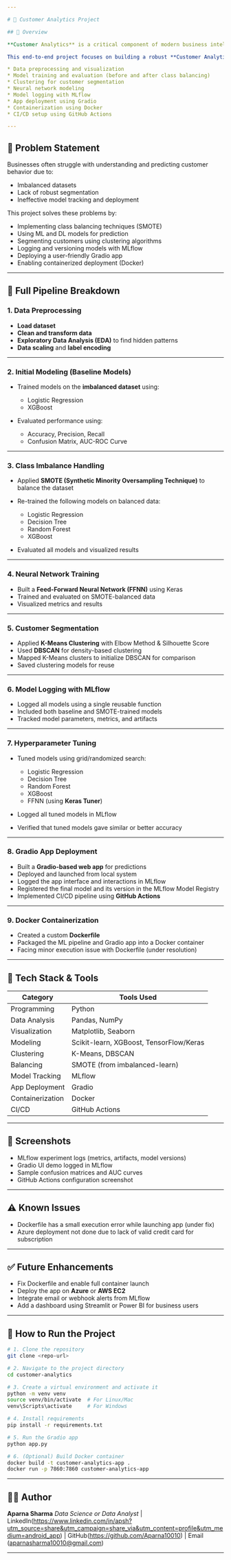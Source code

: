 ```yaml
---

# 🧠 Customer Analytics Project

## 📌 Overview

**Customer Analytics** is a critical component of modern business intelligence. It involves gathering, processing, and analyzing customer data to understand behavior, segment users, and predict future actions. This helps businesses make data-driven decisions, personalize marketing strategies, improve customer retention, and ultimately increase revenue.

This end-to-end project focuses on building a robust **Customer Analytics system** using machine learning and deep learning. It covers the complete data science lifecycle:

* Data preprocessing and visualization
* Model training and evaluation (before and after class balancing)
* Clustering for customer segmentation
* Neural network modeling
* Model logging with MLflow
* App deployment using Gradio
* Containerization using Docker
* CI/CD setup using GitHub Actions

---
```


## 🧪 Problem Statement

Businesses often struggle with understanding and predicting customer behavior due to:

* Imbalanced datasets
* Lack of robust segmentation
* Ineffective model tracking and deployment

This project solves these problems by:

* Implementing class balancing techniques (SMOTE)
* Using ML and DL models for prediction
* Segmenting customers using clustering algorithms
* Logging and versioning models with MLflow
* Deploying a user-friendly Gradio app
* Enabling containerized deployment (Docker)

---

## 🔁 Full Pipeline Breakdown

### 1. **Data Preprocessing**

* **Load dataset**
* **Clean and transform data**
* **Exploratory Data Analysis (EDA)** to find hidden patterns
* **Data scaling** and **label encoding**

---

### 2. **Initial Modeling (Baseline Models)**

* Trained models on the **imbalanced dataset** using:

  * Logistic Regression
  * XGBoost
* Evaluated performance using:

  * Accuracy, Precision, Recall
  * Confusion Matrix, AUC-ROC Curve

---

### 3. **Class Imbalance Handling**

* Applied **SMOTE (Synthetic Minority Oversampling Technique)** to balance the dataset
* Re-trained the following models on balanced data:

  * Logistic Regression
  * Decision Tree
  * Random Forest
  * XGBoost
* Evaluated all models and visualized results

---

### 4. **Neural Network Training**

* Built a **Feed-Forward Neural Network (FFNN)** using Keras
* Trained and evaluated on SMOTE-balanced data
* Visualized metrics and results

---

### 5. **Customer Segmentation**

* Applied **K-Means Clustering** with Elbow Method & Silhouette Score
* Used **DBSCAN** for density-based clustering
* Mapped K-Means clusters to initialize DBSCAN for comparison
* Saved clustering models for reuse

---

### 6. **Model Logging with MLflow**

* Logged all models using a single reusable function
* Included both baseline and SMOTE-trained models
* Tracked model parameters, metrics, and artifacts

---

### 7. **Hyperparameter Tuning**

* Tuned models using grid/randomized search:

  * Logistic Regression
  * Decision Tree
  * Random Forest
  * XGBoost
  * FFNN (using **Keras Tuner**)
* Logged all tuned models in MLflow
* Verified that tuned models gave similar or better accuracy

---

### 8. **Gradio App Deployment**

* Built a **Gradio-based web app** for predictions
* Deployed and launched from local system
* Logged the app interface and interactions in MLflow
* Registered the final model and its version in the MLflow Model Registry
* Implemented CI/CD pipeline using **GitHub Actions** 

---

### 9. **Docker Containerization**

* Created a custom **Dockerfile**
* Packaged the ML pipeline and Gradio app into a Docker container
* Facing minor execution issue with Dockerfile (under resolution)

---

## 🧰 Tech Stack & Tools

| Category         | Tools Used                              |
| ---------------- | --------------------------------------- |
| Programming      | Python                                  |
| Data Analysis    | Pandas, NumPy                           |
| Visualization    | Matplotlib, Seaborn                     |
| Modeling         | Scikit-learn, XGBoost, TensorFlow/Keras |
| Clustering       | K-Means, DBSCAN                         |
| Balancing        | SMOTE (from imbalanced-learn)           |
| Model Tracking   | MLflow                                  |
| App Deployment   | Gradio                                  |
| Containerization | Docker                                  |
| CI/CD            | GitHub Actions                          |

---

## 📸 Screenshots

* MLflow experiment logs (metrics, artifacts, model versions)
* Gradio UI demo logged in MLflow
* Sample confusion matrices and AUC curves
* GitHub Actions configuration screenshot 

---

## ⚠️ Known Issues

* Dockerfile has a small execution error while launching app (under fix)
* Azure deployment not done due to lack of valid credit card for subscription

---

## ✅ Future Enhancements

* Fix Dockerfile and enable full container launch
* Deploy the app on **Azure** or **AWS EC2**
* Integrate email or webhook alerts from MLflow
* Add a dashboard using Streamlit or Power BI for business users

---

## 📂 How to Run the Project

```bash
# 1. Clone the repository
git clone <repo-url>

# 2. Navigate to the project directory
cd customer-analytics

# 3. Create a virtual environment and activate it
python -m venv venv
source venv/bin/activate  # For Linux/Mac
venv\Scripts\activate     # For Windows

# 4. Install requirements
pip install -r requirements.txt

# 5. Run the Gradio app
python app.py

# 6. (Optional) Build Docker container
docker build -t customer-analytics-app .
docker run -p 7860:7860 customer-analytics-app
```

---

## 🧑‍💻 Author

**Aparna Sharma**
*Data Science or Data Analyst*
| LinkedIn(https://www.linkedin.com/in/apsh?utm_source=share&utm_campaign=share_via&utm_content=profile&utm_medium=android_app) 
| GitHub(https://github.com/Aparna10010)
| Email (aparnasharma10010@gmail.com)

---

